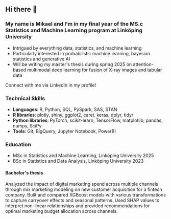 ## Hi there 👋

### My name is Mikael and I'm in my final year of the MS.c Statistics and Machine Learning program at Linköping University
- Intrigued by everything data, statistics, and machine learning
- Particularly interested in probabilistic machine learning, bayesian statistics and generative AI
- Will be writing my master's thesis during spring 2025 on attention-based multimodal deep learning for fusion of X-ray images and tabular data

Connect with me via LinkedIn in my profile!

### Technical Skills
- **Languages**: R, Python, SQL, PySpark, SAS, STAN
- **R libraries**: plotly, shiny, ggplot2, caret, keras, dplyr, tidyr
- **Python libraries**: PyTorch, scikit-learn, TensorFlow, matplotlib, pandas, numpy, SciPy
- **Tools**: Git, BigQuery, Jupyter Notebook, PowerBI

### Education
- MSc in Statistics and Machine Learning, Linköping University 2025
- BSc in Statistics and Data Analysis, Linköping University 2023

#### Bachelor's thesis
Analyzed the impact of digital marketing spend across multiple channels through mix marketing modeling on new customer acquisition for a fintech company. Built and compared XGBoost models with various transformations to capture carryover effects and seasonal patterns. Used SHAP values to interpret non-linear relationships and provided recommendations for optimal marketing budget allocation across channels.
